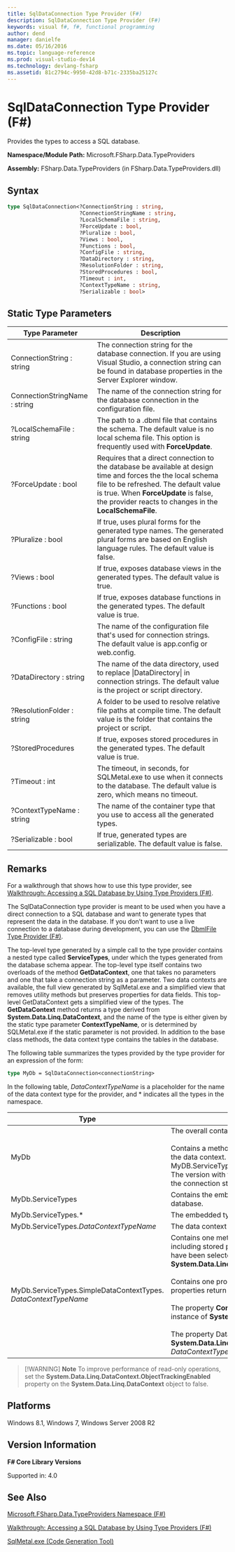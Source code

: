 ```yaml
---
title: SqlDataConnection Type Provider (F#)
description: SqlDataConnection Type Provider (F#)
keywords: visual f#, f#, functional programming
author: dend
manager: danielfe
ms.date: 05/16/2016
ms.topic: language-reference
ms.prod: visual-studio-dev14
ms.technology: devlang-fsharp
ms.assetid: 81c2794c-9950-42d8-b71c-2335ba25127c 
---
```


# SqlDataConnection Type Provider (F#)

Provides the types to access a SQL database.

**Namespace/Module Path:** Microsoft.FSharp.Data.TypeProviders

**Assembly:** FSharp.Data.TypeProviders (in FSharp.Data.TypeProviders.dll)


## Syntax

```fsharp
type SqlDataConnection<?ConnectionString : string,
                       ?ConnectionStringName : string,
                       ?LocalSchemaFile : string,
                       ?ForceUpdate : bool,
                       ?Pluralize : bool,
                       ?Views : bool,
                       ?Functions : bool,
                       ?ConfigFile : string,
                       ?DataDirectory : string,
                       ?ResolutionFolder : string,
                       ?StoredProcedures : bool,
                       ?Timeout : int,
                       ?ContextTypeName : string,
                       ?Serializable : bool>
```

## Static Type Parameters


|Type Parameter|Description|
|--------------|-----------|
|ConnectionString : string|The connection string for the database connection. If you are using Visual Studio, a connection string can be found in database properties in the Server Explorer window.|
|ConnectionStringName : string|The name of the connection string for the database connection in the configuration file.|
|?LocalSchemaFile : string|The path to a .dbml file that contains the schema. The default value is no local schema file. This option is frequently used with **ForceUpdate**.|
|?ForceUpdate : bool|Requires that a direct connection to the database be available at design time and forces the the local schema file to be refreshed. The default value is true. When **ForceUpdate** is false, the provider reacts to changes in the **LocalSchemaFile**.|
|?Pluralize : bool|If true, uses plural forms for the generated type names. The generated plural forms are based on English language rules. The default value is false.|
|?Views : bool|If true, exposes database views in the generated types. The default value is true.|
|?Functions : bool|If true, exposes database functions in the generated types. The default value is true.|
|?ConfigFile : string|The name of the configuration file that's used for connection strings. The default value is app.config or web.config.|
|?DataDirectory : string|The name of the data directory, used to replace &#124;DataDirectory&#124; in connection strings. The default value is the project or script directory.|
|?ResolutionFolder : string|A folder to be used to resolve relative file paths at compile time. The default value is the folder that contains the project or script.|
|?StoredProcedures|If true, exposes stored procedures in the generated types. The default value is true.|
|?Timeout : int|The timeout, in seconds, for SQLMetal.exe to use when it connects to the database. The default value is zero, which means no timeout.|
|?ContextTypeName : string|The name of the container type that you use to access all the generated types.|
|?Serializable : bool|If true, generated types are serializable. The default value is false.|

## Remarks
For a walkthrough that shows how to use this type provider, see [Walkthrough: Accessing a SQL Database by Using Type Providers &#40;F&#35;&#41;](Walkthrough-Accessing-a-SQL-Database-by-Using-Type-Providers-%5BFSharp%5D.md).

The SqlDataConnection type provider is meant to be used when you have a direct connection to a SQL database and want to generate types that represent the data in the database. If you don’t want to use a live connection to a database during development, you can use the [DbmlFile Type Provider &#40;F&#35;&#41;](DbmlFile-Type-Provider-%5BFSharp%5D.md).

The top-level type generated by a simple call to the type provider contains a nested type called **ServiceTypes**, under which the types generated from the database schema appear. The top-level type itself contains two overloads of the method **GetDataContext**, one that takes no parameters and one that take a connection string as a parameter. Two data contexts are available, the full view generated by SqlMetal.exe and a simplified view that removes utility methods but preserves properties for data fields. This top-level GetDataContext gets a simplified view of the types. The **GetDataContext** method returns a type derived from **System.Data.Linq.DataContext**, and the name of the type is either given by the static type parameter **ContextTypeName**, or is determined by SQLMetal.exe if the static parameter is not provided. In addition to the base class methods, the data context type contains the tables in the database.

The following table summarizes the types provided by the type provider for an expression of the form:

```fsharp
type MyDb = SqlDataConnection<connectionString>
```

In the following table, *DataContextTypeName* is a placeholder for the name of the data context type for the provider, and &#42; indicates all the types in the namespace.



|Type|Description|
|----|-----------|
|MyDb|The overall container type.<br /><br />Contains a method **GetDataContext** that returns a simplified view of the data context. The method returns a new instance of MyDB.ServiceTypes.SimpleDataContextTypes.*DataContextTypeName*. The version with the connectionString parameter may be used when the connection string is determined at runtime.|
|MyDb.ServiceTypes|Contains the embedded full types and simplified types for the database.|
|MyDb.ServiceTypes.&#42;|The embedded types generated by SqlMetal.exe.|
|MyDb.ServiceTypes.*DataContextTypeName*|The data context type, inherited from **System.Data.Linq.DataContext**.|
|MyDb.ServiceTypes.SimpleDataContextTypes. *DataContextTypeName*|Contains one method for each method on the full context type, including stored procedures and functions, if the options for these have been selected. The methods return **System.Data.Linq.ISingleResult&#96;1**.<br /><br />Contains one property for each property of the full context type. The properties return **System.Data.Linq.Table&#96;1**.<br /><br />The property **Connection** gets the database connection as an instance of **System.Data.Common.DbConnection**.<br /><br />The property DataContext gets the full data context, of type **System.Data.Linq.DataContext**. This is the base type of the *DataContextTypeName* type generated by the type provider.|

>[!WARNING] **Note** To improve performance of read-only operations, set the **System.Data.Linq.DataContext.ObjectTrackingEnabled** property on the **System.Data.Linq.DataContext** object to false.

## Platforms
Windows 8.1, Windows 7, Windows Server 2008 R2


## Version Information
**F# Core Library Versions**

Supported in: 4.0

## See Also
[Microsoft.FSharp.Data.TypeProviders Namespace &#40;F&#35;&#41;](Microsoft.FSharp.Data.TypeProviders-Namespace-%5BFSharp%5D.md)

[Walkthrough: Accessing a SQL Database by Using Type Providers &#40;F&#35;&#41;](Walkthrough-Accessing-a-SQL-Database-by-Using-Type-Providers-%5BFSharp%5D.md)

[SqlMetal.exe &#40;Code Generation Tool&#41;](https://msdn.microsoft.com/library/bb386987)